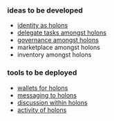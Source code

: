 ### ideas to be developed

- [identity as holons](https://github.com/holonomy/id)
- [delegate tasks amongst holons](https://github.com/holonomy/tasks)
- [governance amongst holons](https://github.com/holonomy/control)
- marketplace amongst holons
- inventory amongst holons

### tools to be deployed

- [wallets for holons](http://coinpunk.org/)
- [messaging to holons](https://mailpile.is/)
- [discussion within holons](http://discourse.org/)
- [activity of holons](http://pump.io/)